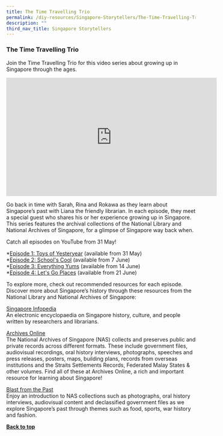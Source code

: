 ```yaml
---
title: The Time Travelling Trio
permalink: /diy-resources/Singapore-Storytellers/The-Time-Travelling-Trio
description: ""
third_nav_title: Singapore Storytellers
---
```

### **The Time Travelling Trio**

Join the Time Travelling Trio for this video series about growing up in Singapore through the ages. 

<iframe width="560" height="315" src="https://www.youtube.com/embed/jg9yYKzlcqg" title="YouTube video player" frameborder="0" allow="accelerometer; autoplay; clipboard-write; encrypted-media; gyroscope; picture-in-picture" allowfullscreen></iframe>

Go back in time with Sarah, Rina and Rokawa as they learn about Singapore’s past with Liana the friendly librarian. In each episode, they meet a special guest who shares his or her experience growing up in Singapore. This series features the archival collections of the National Library and National Archives of Singapore, for a glimpse of Singapore way back when. 

Catch all episodes on YouTube from 31 May!

*[Episode 1: Toys of Yesteryear](https://childrenandteens.nlb.gov.sg//diy-resources/Singapore-Storytellers/Episode-1-Toys-of-Yesteryear) (available from 31 May)
<br>
*[Episode 2: School's Cool](https://childrenandteens.nlb.gov.sg/diy-resources/Singapore-Storytellers/Episode-4-Lets-Go-Places) (available from 7 June) <br>
*[Episode 3: Everything Yums](https://childrenandteens.nlb.gov.sg/diy-resources/Singapore-Storytellers/Episode-3-Everything-Yums) (available from 14 June) <br>
*[Episode 4: Let's Go Places]() (available from 21 June) <br>

To explore more, check out recommended resources for each episode. Discover more about Singapore’s history through these resources from the National Library and National Archives of Singapore:

[Singapore Infopedia](https://eresources.nlb.gov.sg/infopedia/) <br>
An electronic encyclopaedia on Singapore history, culture, and people written by researchers and librarians.  

[Archives Online](https://www.nas.gov.sg/archivesonline/) <br>
The National Archives of Singapore (NAS) collects and preserves public and private records across different formats. These include government files, audiovisual recordings, oral history interviews, photographs, speeches and press releases, posters, maps, building plans, records from overseas institutions and the Straits Settlements Records, Federated Malay States & other volumes. Find all of these at Archives Online, a rich and important resource for learning about Singapore! 

[Blast from the Past](https://www.nas.gov.sg/archivesonline/blastfromthepast/) <br>
Enjoy an introduction to NAS collections such as photographs, oral history interviews, audiovisual content and declassified government files as we explore Singapore’s past through themes such as food, sports, war history and fashion.


<b><a href="#top">Back to top</a></b>